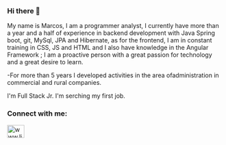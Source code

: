 ### Hi there 👋

 My name is Marcos, I am a programmer analyst, I currently have more than a year and a half of experience in backend development with Java Spring boot, git, MySql, JPA and Hibernate, as for the frontend, I am in constant training in CSS, JS and HTML and I also have knowledge in the
 Angular Framework ; I am a proactive person with a great passion for technology and a great desire to learn.

-For more than 5 years I developed activities in the area of ​​administration in commercial and rural companies.

I'm  Full Stack Jr.
I'm serching my first job. 

<h3 align="left">Connect with me:</h3>
<p align="left">
  
<a href="www.linkedin.com/in/marcos-paz-goncheff" target="blank"><img align="center" src="https://raw.githubusercontent.com/rahuldkjain/github-profile-readme-generator/master/src/images/icons/Social/linked-in-alt.svg" alt="www.linkedin.com/in/marcos-paz-goncheff" height="30" width="40" /></a>
</p>


